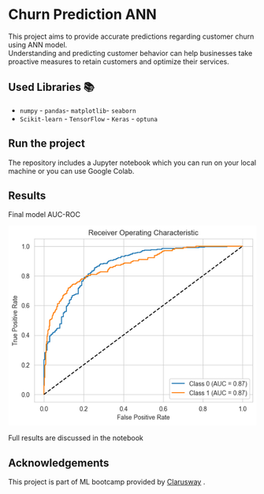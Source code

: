 # Churn Prediction ANN

This project aims to provide accurate predictions regarding customer churn using ANN model. <br> Understanding and predicting customer behavior can help businesses take proactive measures to retain customers and optimize their services.


## Used Libraries 📚
- `numpy` - `pandas`- `matplotlib`- `seaborn`
- `Scikit-learn` - `TensorFlow` - `Keras` - `optuna`


## Run the project 

The repository includes a Jupyter notebook which you can run on your local machine or you can use Google Colab.

## Results 

Final model AUC-ROC <br>
<p align="center">
  <img src="\roc1.png" alt="roc_scores">
</p>
Full results are discussed in the notebook 

## Acknowledgements

This project is part of ML bootcamp provided by <a href="https://clarusway.com/"> Clarusway</a> .
